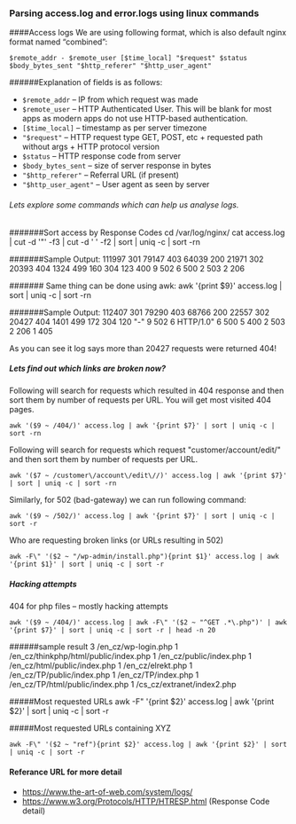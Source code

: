 ### Parsing access.log and error.logs using linux commands

####Access logs
We are using following format, which is also default nginx format named “combined”:

    $remote_addr - $remote_user [$time_local] "$request" $status $body_bytes_sent "$http_referer" "$http_user_agent"
    
######Explanation of fields is as follows:

* `$remote_addr` – IP from which request was made
* `$remote_user` – HTTP Authenticated User. This will be blank for most apps as modern apps do not use HTTP-based authentication.
* `[$time_local]` – timestamp as per server timezone
* `"$request"` – HTTP request type GET, POST, etc + requested path without args + HTTP protocol version
* `$status` – HTTP response code from server
* `$body_bytes_sent` – size of server response in bytes
* `"$http_referer"` – Referral URL (if present)
* `"$http_user_agent"` – User agent as seen by server


###### Lets explore some commands which can help us analyse logs.

#######Sort access by Response Codes
    cd /var/log/nginx/
    cat access.log | cut -d '"' -f3 | cut -d ' ' -f2 | sort | uniq -c | sort -rn

#######Sample Output:
     111997 301
      79147 403
      64039 200
      21971 302
      20393 404
       1324 499
        160 304
        123 400
          9 502
          6 500
          2 503
          2 206

####### Same thing can be done using awk:
    awk '{print $9}' access.log | sort | uniq -c | sort -rn

#######Sample Output:
     112407 301
      79290 403
      68766 200
      22557 302
      20427 404
       1401 499
        172 304
        120 "-"
          9 502
          6 HTTP/1.0"
          6 500
          5 400
          2 503
          2 206
          1 405

As you can see it log says more than 20427 requests were returned 404!

##### Lets find out which links are broken now?

Following will search for requests which resulted in 404 response and then sort them by number of requests per URL. You will get most visited 404 pages.

    awk '($9 ~ /404/)' access.log | awk '{print $7}' | sort | uniq -c | sort -rn
Following will search for requests which request "customer/account/edit/" and then sort them by number of requests per URL.

    awk '($7 ~ /customer\/account\/edit\//)' access.log | awk '{print $7}' | sort | uniq -c | sort -rn

Similarly, for 502 (bad-gateway) we can run following command:

    awk '($9 ~ /502/)' access.log | awk '{print $7}' | sort | uniq -c | sort -r
    
 Who are requesting broken links (or URLs resulting in 502)
 
    awk -F\" '($2 ~ "/wp-admin/install.php"){print $1}' access.log | awk '{print $1}' | sort | uniq -c | sort -r
   
 ##### Hacking attempts   
 404 for php files – mostly hacking attempts
 
    awk '($9 ~ /404/)' access.log | awk -F\" '($2 ~ "^GET .*\.php")' | awk '{print $7}' | sort | uniq -c | sort -r | head -n 20
 
 ######sample result
       3 /en_cz/wp-login.php
       1 /en_cz/thinkphp/html/public/index.php
       1 /en_cz/public/index.php
       1 /en_cz/html/public/index.php
       1 /en_cz/elrekt.php
       1 /en_cz/TP/public/index.php
       1 /en_cz/TP/index.php
       1 /en_cz/TP/html/public/index.php
       1 /cs_cz/extranet/index2.php
 
 #####Most requested URLs
    awk -F\" '{print $2}' access.log | awk '{print $2}' | sort | uniq -c | sort -r
  
 #####Most requested URLs containing XYZ
  
    awk -F\" '($2 ~ "ref"){print $2}' access.log | awk '{print $2}' | sort | uniq -c | sort -r
    
 #### Referance URL for more detail
 * https://www.the-art-of-web.com/system/logs/
 * https://www.w3.org/Protocols/HTTP/HTRESP.html (Response Code detail)
